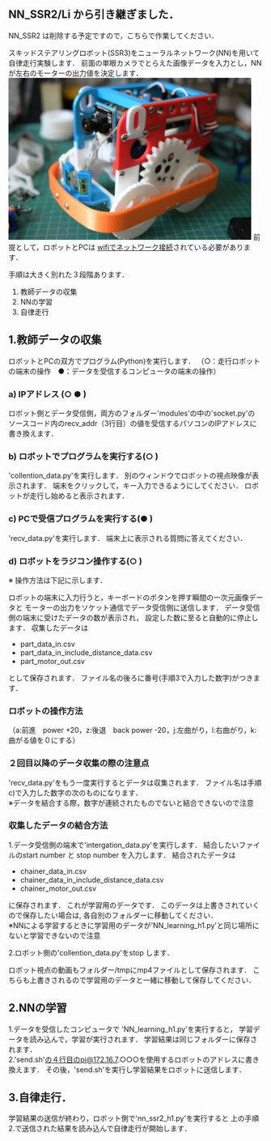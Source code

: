 ## NN_SSR2/Li から引き継ぎました．
NN_SSR2 は削除する予定ですので，こちらで作業してください．

スキッドステアリングロボット(SSR3)をニューラルネットワーク(NN)を用いて
自律走行実験します．
前面の単眼カメラでとらえた画像データを入力とし，NNが左右のモーターの出力値を決定します．
<img src="https://github.com/HondaLab/NN_SSR3/blob/main/SSR3a.JPG" width="480">
前提として，ロボットとPCは
[wifiでネットワーク接続](https://github.com/HondaLab/Robot-Intelligence/wiki/wifi%E3%81%AE%E8%A8%AD%E5%AE%9A)されている必要があります．

手順は大きく別れた３段階あります．
1. 教師データの収集
2. NNの学習
3. 自律走行


## 1.教師データの収集
ロボットとPCの双方でプログラム(Python)を実行します．
（○：走行ロボットの端末の操作　●：データを受信するコンピュータの端末の操作）<br>
### a) IPアドレス (○ ● )
ロボット側とデータ受信側，両方のフォルダー'modules'の中の'socket.py'の
ソースコード内のrecv_addr（3行目）の値を受信するパソコンのIPアドレスに
書き換えます．<br>

### b) ロボットでプログラムを実行する(○ ) 
'collention_data.py'を実行します．
別のウィンドウでロボットの視点映像が表示されます．
端末をクリックして，キー入力できるようにしてください．
ロボットが走行し始めると表示されます．

### c) PCで受信プログラムを実行する(● ) 
'recv_data.py'を実行します．
端末上に表示される質問に答えてください．

### d) ロボットをラジコン操作する(○ ) 
※ 操作方法は下記に示します．

ロボットの端末に入力行うと，キーボードのボタンを押す瞬間の一次元画像データと
モーターの出力をソケット通信でデータ受信側に送信します．
データ受信側の端末に受けたデータの数が表示され，
設定した数に至ると自動的に停止します．
収集したデータは

 - part_data_in.csv
 - part_data_in_include_distance_data.csv
 - part_motor_out.csv

として保存されます．
ファイル名の後ろに番号(手順3で入力した数字)がつきます．<br>

### ロボットの操作方法
（a:前進　power +20，z:後退　back power -20，j:左曲がり，l:右曲がり，k:曲がる値を０にする）<br>

### ２回目以降のデータ収集の際の注意点<br>
'recv_data.py'をもう一度実行するとデータは収集されます．
ファイル名は手順c)で入力した数字の次のものになります．<br>
※データを結合する際，数字が連続されたものでないと結合できないので注意<br>

### 収集したデータの結合方法<br>
 1.データ受信側の端末で'intergation_data.py'を実行します．
結合したいファイルのstart number と stop number を入力します．
結合されたデータは

 - chainer_data_in.csv 
 - chainer_data_in_include_distance_data.csv
 - chainer_motor_out.csv

に保存されます．
これが学習用のデータです．
このデータは上書きされていくので保存したい場合は,
各自別のフォルダーに移動してください．<br>
※NNによる学習するときに学習用のデータが'NN_learning_h1.py'と同じ場所にないと学習できないので注意

 2.ロボット側の'collention_data.py'をstop します．

ロボット視点の動画もフォルダー/tmpにmp4ファイルとして保存されます．
こちらも上書きされるので学習用のデータと一緒に移動して保存してください．<br>

## 2.NNの学習<br>
1.データを受信したコンピュータで 'NN_learning_h1.py'を実行すると，
学習データを読み込んで，学習が実行されます．
学習結果は同じフォルダーに保存されます．<br>
2.'send.sh'の４行目のpi@172.16.7.○○○を使用するロボットのアドレスに書き換えます．
その後，'send.sh'を実行し学習結果をロボットに送信します．<br>


## 3.自律走行．
学習結果の送信が終わり，ロボット側で'nn_ssr2_h1.py'を実行すると
上の手順2.で送信された結果を読み込んで自律走行が開始します．<br>
